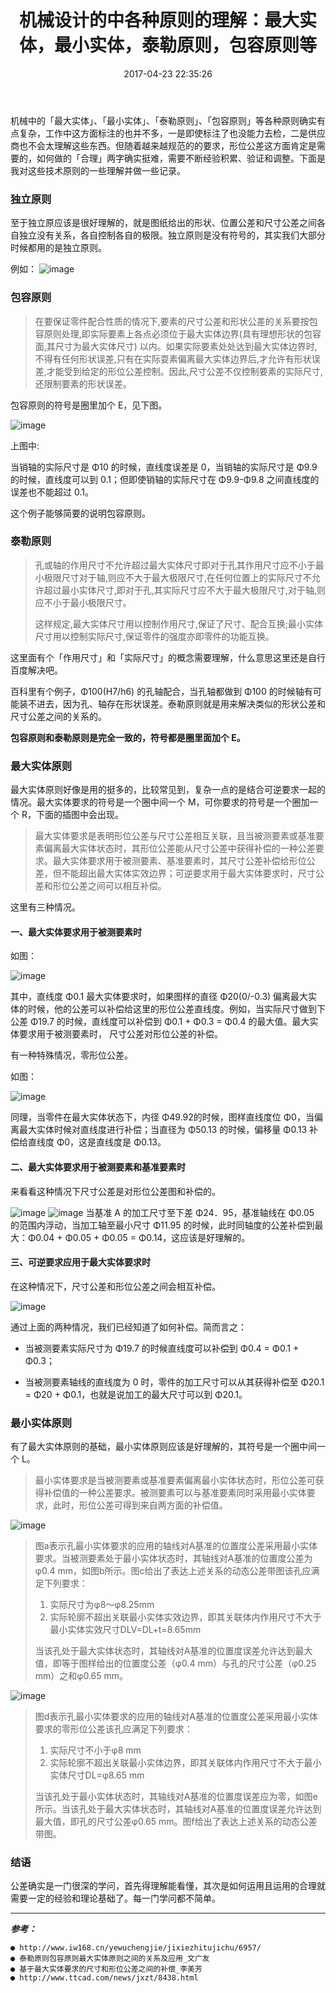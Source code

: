 ﻿---
title: 机械设计的中各种原则的理解：最大实体，最小实体，泰勒原则，包容原则等
date: 2017-04-23 22:35:26
tags: 机械设计
categories: 机械结构
---


机械中的「最大实体」、「最小实体」、「泰勒原则」、「包容原则」等各种原则确实有点复杂，工作中这方面标注的也并不多，一是即使标注了也没能力去检，二是供应商也不会太理解这些东西。但随着越来越规范的的要求，形位公差这方面肯定是需要的，如何做的「合理」两字确实挺难，需要不断经验积累、验证和调整。下面是我对这些技术原则的一些理解并做一些记录。

<!--more-->

### 独立原则

至于独立原应该是很好理解的，就是图纸给出的形状、位置公差和尺寸公差之间各自独立没有关系，各自控制各自的极限。独立原则是没有符号的，其实我们大部分时候都用的是独立原则。

例如：
![image](https://ws2.sinaimg.cn/large/006mcMYXgy1g0evu3s528j308i06hq47.jpg)

### 包容原则

> 在要保证零件配合性质的情况下,要素的尺寸公差和形状公差的关系要按包容原则处理,即实际要素上各点必须位于最大实体边界(具有理想形状的包容面,其尺寸为最大实体尺寸) 以内。如果实际要素处处达到最大实体边界时,不得有任何形状误差,只有在实际耍素偏离最大实体边界后,才允许有形状误差,才能受到给定的形位公差控制。因此,尺寸公差不仅控制要素的实际尺寸,还限制要素的形状误差。

包容原则的符号是圈里加个 E，见下图。

![image](https://ws4.sinaimg.cn/large/006mcMYXgy1g0evvfw7vyj30cc06emxg.jpg)

上图中:

当销轴的实际尺寸是 Φ10 的时候，直线度误差是 0，当销轴的实际尺寸是 Φ9.9 的时候，直线度可以到 0.1；但即使销轴的实际尺寸在 Φ9.9-Φ9.8 之间直线度的误差也不能超过 0.1。

这个例子能够简要的说明包容原则。

### 泰勒原则
> 孔或轴的作用尺寸不允许超过最大实体尺寸即对于孔其作用尺寸应不小于最小极限尺寸对于轴,则应不大于最大极限尺寸,在任何位置上的实际尺寸不允许超过最小实体尺寸,即对于孔,其实际尺寸应不大于最大极限尺寸,对于轴,则应不小于最小极限尺寸。
> 
> 这样规定,最大实体尺寸用以控制作用尺寸,保证了尺寸、配合互换;最小实体尺寸用以控制实际尺寸,保证零件的强度亦即零件的功能互换。

这里面有个「作用尺寸」和「实际尺寸」的概念需要理解，什么意思这里还是自行百度解决吧。

百科里有个例子，Φ100(H7/h6) 的孔轴配合，当孔轴都做到 Φ100 的时候轴有可能装不进去，因为孔、轴存在形状误差。泰勒原则就是用来解决类似的形状公差和尺寸公差之间的关系的。

**包容原则和泰勒原则是完全一致的，符号都是圈里面加个 E。**

### 最大实体原则
最大实体原则好像是用的挺多的，比较常见到，复杂一点的是结合可逆要求一起的情况。最大实体要求的符号是一个圈中间一个 M，可你要求的符号是一个圈加一个 R，下面的插图中会出现。

> 最大实体要求是表明形位公差与尺寸公差相互关联，且当被测要素或基准要素偏离最大实体状态时，其形位公差能从尺寸公差中获得补偿的一种公差要求。最大实体要求用于被测要素、基准要素时，其尺寸公差补偿给形位公差，但不能超出最大实体实效边界；可逆要求用于最大实体要求时，尺寸公差和形位公差之间可以相互补偿。

这里有三种情况。

#### 一、最大实体要求用于被测要素时
如图：

![image](https://ws2.sinaimg.cn/large/006mcMYXgy1g0evxt4ngoj30dz0fbaf3.jpg)

其中，直线度 Φ0.1 最大实体要求时，如果图样的直径 Φ20(0/-0.3) 偏离最大实体的时候，他的公差可以补偿给这里的形位公差直线度。例如，当实际尺寸做到下公差 Φ19.7 的时候，直线度可以补偿到 Φ0.1 + Φ0.3 = Φ0.4 的最大值。最大实体要求用于被测要素时， 尺寸公差对形位公差的补偿。

有一种特殊情况，零形位公差。

如图：

![image](https://ws1.sinaimg.cn/large/006mcMYXgy1g0evyx4yobj30e70hdjvf.jpg)

同理，当零件在最大实体状态下，内径 Φ49.92的时候，图样直线度位 Φ0，当偏离最大实体时候对直线度进行补偿；当直径为 Φ50.13 的时候，偏移量 Φ0.13 补偿给直线度 Φ0，这是直线度是 Φ0.13。

#### 二、最大实体要求用于被测要素和基准要素时
来看看这种情况下尺寸公差是对形位公差图和补偿的。


![image](https://wx4.sinaimg.cn/large/006mcMYXgy1g0ew09c3uuj30cs0grdis.jpg)
![image](https://wx4.sinaimg.cn/large/006mcMYXgy1g0ewbzz8ixj30dd0893zc.jpg)
当基准 A 的加工尺寸至下差 Φ24．95，基准轴线在 Φ0.05 的范围内浮动，当加工轴至最小尺寸 Φ11.95 的时候，此时同轴度的公差补偿到最大：Φ0.04 + Φ0.05 + Φ0.05 = Φ0.14，这应该是好理解的。

#### 三、可逆要求应用于最大实体要求时
在这种情况下，尺寸公差和形位公差之间会相互补偿。

![image](https://wx1.sinaimg.cn/large/006mcMYXgy1g0f2bg7qd4j30f40he42g.jpg)

通过上面的两种情况，我们已经知道了如何补偿。简而言之：

* 当被测要素实际尺寸为 Φ19.7 的时候直线度可以补偿到 Φ0.4 = Φ0.1 + Φ0.3；

* 当被测要素轴线的直线度为 0 时，零件的加工尺寸可以从其获得补偿至 Φ20.1 = Φ20 + Φ0.1，也就是说加工的最大尺寸可以到 Φ20.1。

### 最小实体原则
有了最大实体原则的基础，最小实体原则应该是好理解的，其符号是一个圈中间一个 L。

> 最小实体要求是当被测要素或基准要素偏离最小实体状态时，形位公差可获得补偿值的一种公差要求。被测要素可以与基准要素同时采用最小实体要求，此时，形位公差可得到来自两方面的补偿值。

![image](https://ws1.sinaimg.cn/large/006mcMYXgy1g0f2cnyjbzj306v0m6gnk.jpg)

> 图a表示孔最小实体要求的应用的轴线对A基准的位置度公差采用最小实体要求。当被测要素处于最小实体状态时，其轴线对A基准的位置度公差为φ0.4 mm，如图b所示。图c给出了表达上述关系的动态公差带图该孔应满足下列要求：
> 
> 1. 实际尺寸为φ8～φ8.25mm  
> 2. 实际轮廓不超出关联最小实体实效边界，即其关联体内作用尺寸不大于最小实体实效尺寸DLV=DL+t=8.65mm
> 
> 当该孔处于最大实体状态时，其轴线对A基准的位置度误差允许达到最大值，即等于图样给出的位置度公差（φ0.4 mm）与孔的尺寸公差（φ0.25 mm）之和φ0.65 mm。

![image](https://wx4.sinaimg.cn/large/006mcMYXgy1g0f2e6fsfej30690mmq4r.jpg)

> 图d表示孔最小实体要求的应用的轴线对A基准的位置度公差采用最小实体要求的零形位公差该孔应满足下列要求：  
> 
> 1. 实际尺寸不小于φ8 mm
> 2. 实际轮廓不超出关联最小实体边界，即其关联体内作用尺寸不大于最小实体尺寸DL=φ8.65 mm
> 
> 当该孔处于最小实体状态时，其轴线对A基准的位置度误差应为零，如图e所示。当该孔处于最大实体状态时，其轴线对A基准的位置度误差允许达到最大值，即孔的尺寸公差φ0.65 mm。图f给出了表达上述关系的动态公差带图。

### 结语
公差确实是一门很深的学问，首先得理解能看懂，其次是如何运用且运用的合理就需要一定的经验和理论基础了。每一门学问都不简单。

---
***参考：***
```
● http://www.iw168.cn/yewuchengjie/jixiezhitujichu/6957/
● 泰勒原则包容原则最大实体原则之间的关系及应用_文广友
● 基于最大实体要求的尺寸和形位公差之间的补偿_李美芳
● http://www.ttcad.com/news/jxzt/8438.html

```
